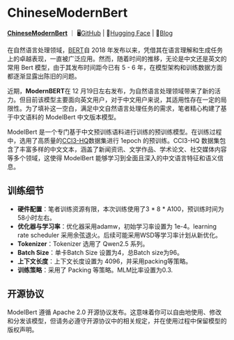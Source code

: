 # ChineseModernBert
<p>
<a href=""><b>ChineseModernBert</b></a>&nbsp｜&nbsp🖥️<a href="https://github.com/enze5088/ChineseModernBert">GitHub</a>&nbsp|&nbsp🤗<a href="https://huggingface.co/TurboPascal/ChineseModernBert">Hugging Face</a>&nbsp|&nbsp📑<a href="https://zhuanlan.zhihu.com/p/26774266896">Blog</a>&nbsp 
<br>

在自然语言处理领域，[BERT](https://huggingface.co/papers/1810.04805)自 2018 年发布以来，凭借其在语言理解和生成任务上的卓越表现，一直被广泛应用。然而，随着时间的推移，无论是中文还是英文的常用 Bert 模型，由于其发布时间距今已有 5 - 6 年，在模型架构和训练数据方面都逐渐显露出陈旧的问题。

近期，**ModernBERT**在 12 月19日左右发布，为自然语言处理领域带来了新的活力。但目前该模型主要面向英文用户，对于中文用户来说，其适用性存在一定的局限性。为了填补这一空白，满足中文自然语言处理任务的需求，笔者精心构建了基于中文语料的 ModelBert 中文版本模型。

ModelBert 是一个专门基于中文预训练语料进行训练的预训练模型。在训练过程中，选用了高质量的[C](https://huggingface.co/datasets/BAAI/CCI3-HQ)[CI3-](https://huggingface.co/datasets/BAAI/CCI3-HQ)[HQ](https://huggingface.co/datasets/BAAI/CCI3-HQ)数据集进行 1epoch 的预训练。CCI3-HQ 数据集包含了丰富多样的中文文本，涵盖了新闻资讯、文学作品、学术论文、社交媒体内容等多个领域，这使得 ModelBert 能够学习到全面且深入的中文语言特征和语义信息。


## 训练细节

- **硬件配置**：笔者训练资源有限，本次训练使用了3 * 8 * A100，预训练时间为58小时左右。
- **优化器与学习率**：优化器采用adamw，初始学习率设置为 1e-4。learning rate scheduler 采用余弦退火。后续可能采用WSD等学习率计划从新优化。
- **Tokenizer**：Tokenizer 选用了 Qwen2.5 系列。
- **Batch Size**：单卡Batch Size 设置为4，总Batch size为96。
- **上下文长度**：上下文长度设置为 4096，并采用packing等策略。
- **训练策略**：采用了 Packing 等策略。MLM比率设置为0.3.


## 开源协议

ModelBert 遵循 Apache 2.0 开源协议发布。这意味着你可以自由地使用、修改和分发该模型，但请务必遵守开源协议中的相关规定，并在使用过程中保留模型的版权声明。
